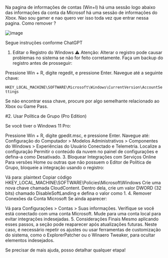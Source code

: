 Na pagina de informações de contas (Win+I) há uma sessão logo abaixo das informações da conta da Microsof há uma sessão de informações do Xbox.
Nao sou gamer e nao quero ver isso toda vez que entrar nessa pagina.
Como remover ?

![image](https://github.com/user-attachments/assets/13f33bd0-7bc7-4903-a303-c633f8c1c4cc)

Segue instruções conforme ChatGPT

1. Editar o Registro do Windows
⚠️ Atenção: Alterar o registro pode causar problemas no sistema se não for feito corretamente. Faça um backup do registro antes de prosseguir:

Pressione Win + R, digite regedit, e pressione Enter.
Navegue até a seguinte chave:

``HKEY_LOCAL_MACHINE\SOFTWARE\Microsoft\Windows\CurrentVersion\AccountSettings``

Se não encontrar essa chave, procure por algo semelhante relacionado ao Xbox ou Game Pass.

#2. Usar Política de Grupo (Pro Edition)
   
Se você tiver o Windows 11 Pro:

Pressione Win + R, digite gpedit.msc, e pressione Enter.
Navegue até:
Configuração do Computador > Modelos Administrativos > Componentes do Windows > Experiências do Usuário Conectado e Telemetria.
Localize a configuração Permitir o conteúdo da nuvem no painel de configurações e defina-a como Desativado.
3. Bloquear Integrações com Serviços Online
Para versões Home ou outras que não possuem o Editor de Política de Grupo, bloqueie a integração usando o registro:

Vá para:
plaintext
Copiar código
HKEY_LOCAL_MACHINE\SOFTWARE\Policies\Microsoft\Windows
Crie uma nova chave chamada CloudContent.
Dentro dela, crie um valor DWORD (32 bits) chamado DisableSoftLanding e defina o valor como 1.
4. Remover Conexões da Conta Microsoft
Se ainda aparecer:

Vá para Configurações > Contas > Suas informações.
Verifique se você está conectado com uma conta Microsoft. Mude para uma conta local para evitar integrações indesejadas.
5. Considerações Finais
Mesmo aplicando esses passos, a seção pode reaparecer após atualizações futuras. Neste caso, é necessário repetir os ajustes ou usar ferramentas de customização do sistema, como o ExplorerPatcher ou o Winaero Tweaker, para ocultar elementos indesejados.

Se precisar de mais ajuda, posso detalhar qualquer etapa!
